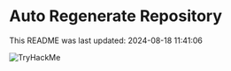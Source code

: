 # Auto Regenerate Repository

This README was last updated: 2024-08-18 11:41:06

 ![TryHackMe](https://tryhackme.com/badge/533634)